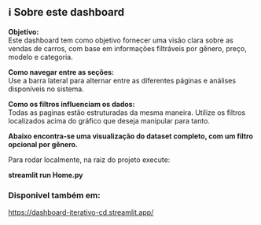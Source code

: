 ## ℹ️ Sobre este dashboard

**Objetivo:**  
Este dashboard tem como objetivo fornecer uma visão clara sobre as vendas de carros, com base em informações filtráveis por gênero, preço, modelo e categoria.

**Como navegar entre as seções:**  
Use a barra lateral para alternar entre as diferentes páginas e análises disponíveis no sistema.

**Como os filtros influenciam os dados:**  
Todas as paginas estão estruturadas da mesma maneira. Utilize os filtros localizados acima do gráfico que deseja manipular para tanto.

**Abaixo encontra-se uma visualização do dataset completo, com um filtro opcional por gênero.**

Para rodar localmente, na raiz do projeto execute:

**streamlit run Home.py**

### Disponivel também em:
  https://dashboard-iterativo-cd.streamlit.app/